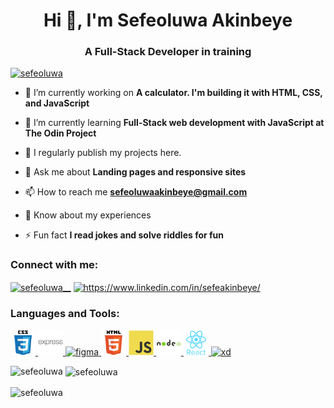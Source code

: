 <h1 align="center">Hi 👋, I'm Sefeoluwa Akinbeye</h1>
<h3 align="center">A Full-Stack Developer in training</h3>

<p align="left"> <a href="https://github.com/ryo-ma/github-profile-trophy"><img src="https://github-profile-trophy.vercel.app/?username=sefeoluwa" alt="sefeoluwa" /></a> </p>

- 🔭 I’m currently working on **A calculator. I'm building it with HTML, CSS, and JavaScript**

- 🌱 I’m currently learning **Full-Stack web development with JavaScript at The Odin Project**

- 📝 I regularly publish my projects here. 

- 💬 Ask me about **Landing pages and responsive sites**

- 📫 How to reach me **sefeoluwaakinbeye@gmail.com**

- 📄 Know about my experiences 

- ⚡ Fun fact **I read jokes and solve riddles for fun**

<h3 align="left">Connect with me:</h3>
<p align="left">
<a href="https://twitter.com/sefeoluwa__" target="blank"><img align="center" src="https://raw.githubusercontent.com/rahuldkjain/github-profile-readme-generator/master/src/images/icons/Social/twitter.svg" alt="sefeoluwa__" height="30" width="40" /></a>
<a href="https://linkedin.com/in/https://www.linkedin.com/in/sefeakinbeye/" target="blank"><img align="center" src="https://raw.githubusercontent.com/rahuldkjain/github-profile-readme-generator/master/src/images/icons/Social/linked-in-alt.svg" alt="https://www.linkedin.com/in/sefeakinbeye/" height="30" width="40" /></a>
</p>

<h3 align="left">Languages and Tools:</h3>
<p align="left"> <a href="https://www.w3schools.com/css/" target="_blank" rel="noreferrer"> <img src="https://raw.githubusercontent.com/devicons/devicon/master/icons/css3/css3-original-wordmark.svg" alt="css3" width="40" height="40"/> </a> <a href="https://expressjs.com" target="_blank" rel="noreferrer"> <img src="https://raw.githubusercontent.com/devicons/devicon/master/icons/express/express-original-wordmark.svg" alt="express" width="40" height="40"/> </a> <a href="https://www.figma.com/" target="_blank" rel="noreferrer"> <img src="https://www.vectorlogo.zone/logos/figma/figma-icon.svg" alt="figma" width="40" height="40"/> </a> <a href="https://www.w3.org/html/" target="_blank" rel="noreferrer"> <img src="https://raw.githubusercontent.com/devicons/devicon/master/icons/html5/html5-original-wordmark.svg" alt="html5" width="40" height="40"/> </a> <a href="https://developer.mozilla.org/en-US/docs/Web/JavaScript" target="_blank" rel="noreferrer"> <img src="https://raw.githubusercontent.com/devicons/devicon/master/icons/javascript/javascript-original.svg" alt="javascript" width="40" height="40"/> </a> <a href="https://nodejs.org" target="_blank" rel="noreferrer"> <img src="https://raw.githubusercontent.com/devicons/devicon/master/icons/nodejs/nodejs-original-wordmark.svg" alt="nodejs" width="40" height="40"/> </a> <a href="https://reactjs.org/" target="_blank" rel="noreferrer"> <img src="https://raw.githubusercontent.com/devicons/devicon/master/icons/react/react-original-wordmark.svg" alt="react" width="40" height="40"/> </a> <a href="https://www.adobe.com/products/xd.html" target="_blank" rel="noreferrer"> <img src="https://cdn.worldvectorlogo.com/logos/adobe-xd.svg" alt="xd" width="40" height="40"/> </a> </p>

<p><img align="left" src="https://github-readme-stats.vercel.app/api/top-langs?username=sefeoluwa&show_icons=true&locale=en&layout=compact" alt="sefeoluwa" /></p>

<p>&nbsp;<img align="center" src="https://github-readme-stats.vercel.app/api?username=sefeoluwa&show_icons=true&locale=en" alt="sefeoluwa" /></p>

<p><img align="center" src="https://github-readme-streak-stats.herokuapp.com/?user=sefeoluwa&" alt="sefeoluwa" /></p>

